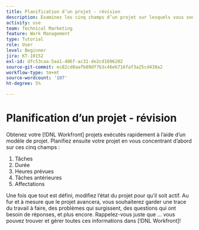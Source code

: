 ```yaml
---
title: Planification d’un projet - révision
description: Examinez les cinq champs d’un projet sur lesquels vous souhaitez vous concentrer lors de la planification d’un projet (tâches, durée, heures planifiées, prédécesseurs et affectations).
activity: use
team: Technical Marketing
feature: Work Management
type: Tutorial
role: User
level: Beginner
jira: KT-10152
exl-id: dfc53caa-5aa1-406f-ac31-de2cd1096202
source-git-commit: ec82cd0aafb89df7b3c46eb716faf3a25cd438a2
workflow-type: tm+mt
source-wordcount: '107'
ht-degree: 5%

---
```


# Planification d’un projet - révision

Obtenez votre [!DNL  Workfront] projets exécutés rapidement à l’aide d’un modèle de projet. Planifiez ensuite votre projet en vous concentrant d’abord sur ces cinq champs :

1. Tâches
1. Durée
1. Heures prévues
1. Tâches antérieures
1. Affectations

Une fois que tout est défini, modifiez l’état du projet pour qu’il soit actif. Au fur et à mesure que le projet avancera, vous souhaiterez garder une trace du travail à faire, des problèmes qui surgissent, des questions qui ont besoin de réponses, et plus encore. Rappelez-vous juste que ... vous pouvez trouver et gérer toutes ces informations dans [!DNL Workfront]!

<!---
footer urls for the LP
Plan a project 
Edit projects
Overview of the project planned start date
Overview of the project planned completion date
Tasks overview
Task duration and duration types 
Use task predecessors 
Modify multiple user assignments in a task list
Notifications: Information about work assigned to me 
--->
